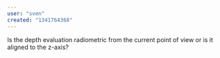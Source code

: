 ```yaml
---
user: "sven"
created: "1341764368"
---
```


Is the depth evaluation radiometric from the current point of view or is it aligned to the z-axis?
